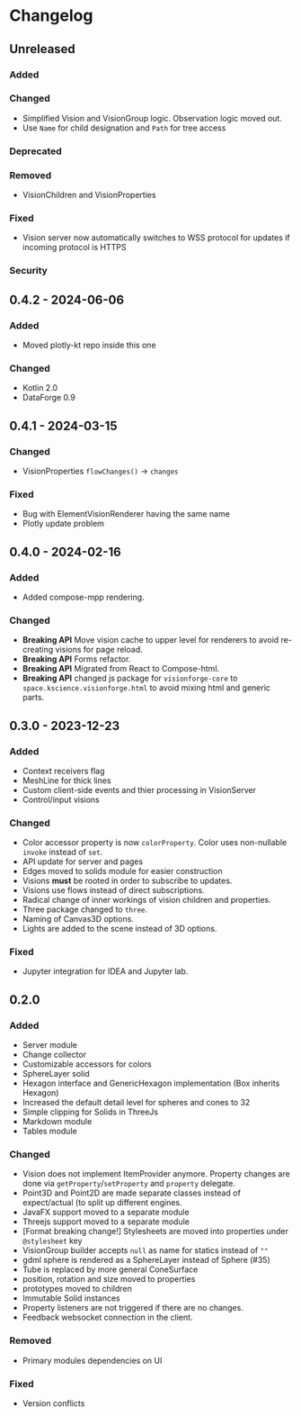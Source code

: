 # Changelog

## Unreleased

### Added

### Changed
- Simplified Vision and VisionGroup logic. Observation logic moved out.
- Use `Name` for child designation and `Path` for tree access

### Deprecated

### Removed
- VisionChildren and VisionProperties

### Fixed
- Vision server now automatically switches to WSS protocol for updates if incoming protocol is HTTPS

### Security

## 0.4.2 - 2024-06-06

### Added

- Moved plotly-kt repo inside this one

### Changed

- Kotlin 2.0
- DataForge 0.9

## 0.4.1 - 2024-03-15

### Changed

- VisionProperties `flowChanges()` -> `changes`

### Fixed

- Bug with ElementVisionRenderer having the same name
- Plotly update problem

## 0.4.0 - 2024-02-16

### Added

- Added compose-mpp rendering.

### Changed

- **Breaking API** Move vision cache to upper level for renderers to avoid re-creating visions for page reload.
- **Breaking API** Forms refactor.
- **Breaking API** Migrated from React to Compose-html.
- **Breaking API** changed js package for `visionforge-core` to `space.kscience.visionforge.html` to avoid mixing html and generic parts.

## 0.3.0 - 2023-12-23

### Added

- Context receivers flag
- MeshLine for thick lines
- Custom client-side events and thier processing in VisionServer
- Control/input visions

### Changed

- Color accessor property is now `colorProperty`. Color uses non-nullable `invoke` instead of `set`. 
- API update for server and pages
- Edges moved to solids module for easier construction
- Visions **must** be rooted in order to subscribe to updates.
- Visions use flows instead of direct subscriptions.
- Radical change of inner workings of vision children and properties.
- Three package changed to `three`.
- Naming of Canvas3D options.
- Lights are added to the scene instead of 3D options.

### Fixed

- Jupyter integration for IDEA and Jupyter lab.

## 0.2.0

### Added

- Server module
- Change collector
- Customizable accessors for colors
- SphereLayer solid
- Hexagon interface and GenericHexagon implementation (Box inherits Hexagon)
- Increased the default detail level for spheres and cones to 32
- Simple clipping for Solids in ThreeJs
- Markdown module
- Tables module

### Changed

- Vision does not implement ItemProvider anymore. Property changes are done via `getProperty`/`setProperty` and `property` delegate.
- Point3D and Point2D are made separate classes instead of expect/actual (to split up different engines.
- JavaFX support moved to a separate module
- Threejs support moved to a separate module
- \[Format breaking change!\] Stylesheets are moved into properties under `@stylesheet` key
- VisionGroup builder accepts `null` as name for statics instead of `""`
- gdml sphere is rendered as a SphereLayer instead of Sphere (#35)
- Tube is replaced by more general ConeSurface
- position, rotation and size moved to properties
- prototypes moved to children
- Immutable Solid instances
- Property listeners are not triggered if there are no changes.
- Feedback websocket connection in the client.

### Removed

- Primary modules dependencies on UI

### Fixed

- Version conflicts
